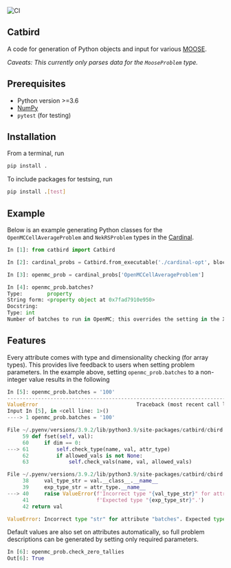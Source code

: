 ![CI](https://github.com/pshriwise/catbird/actions/workflows/ci.yml/badge.svg)

Catbird
-------

A code for generation of Python objects and input for various [MOOSE](https://moose.inl.gov/SitePages/Home.aspx).

*Caveats: This currently only parses data for the `MooseProblem` type.*

Prerequisites
-------------

  - Python version >=3.6
  - [NumPy](https://numpy.org/)
  - `pytest` (for testing)

Installation
------------

From a terminal, run

```bash
pip install .
```

To include packages for testsing, run

```bash
pip install .[test]
```

Example
-------

Below is an example generating Python classes for the `OpenMCCellAverageProblem` and `NekRSProblem` types in the [Cardinal](https://cardinal.cels.anl.gov/).

```python
In [1]: from catbird import Catbird

In [2]: cardinal_probs = Catbird.from_executable('./cardinal-opt', block_names=['OpenMCCellAverageProblem', 'NekRSProblem'])

In [3]: openmc_prob = cardinal_probs['OpenMCCellAverageProblem']

In [4]: openmc_prob.batches?
Type:        property
String form: <property object at 0x7fad7910e950>
Docstring:
Type: int
Number of batches to run in OpenMC; this overrides the setting in the XML files.
```

Features
--------

Every attribute comes with type and dimensionality checking (for array types).
This provides live feedback to users when setting problem parameters. In the example above,
setting `openmc_prob.batches` to a non-integer value results in the following

```python
In [5]: openmc_prob.batches = '100'
---------------------------------------------------------------------------
ValueError                                Traceback (most recent call last)
Input In [5], in <cell line: 1>()
----> 1 openmc_prob.batches = '100'

File ~/.pyenv/versions/3.9.2/lib/python3.9/site-packages/catbird/cbird.py:61, in Catbird.prop_set.<locals>.fset(self, val)
     59 def fset(self, val):
     60     if dim == 0:
---> 61         self.check_type(name, val, attr_type)
     62         if allowed_vals is not None:
     63             self.check_vals(name, val, allowed_vals)

File ~/.pyenv/versions/3.9.2/lib/python3.9/site-packages/catbird/cbird.py:40, in Catbird.check_type(name, val, attr_type)
     38     val_type_str = val.__class__.__name__
     39     exp_type_str = attr_type.__name__
---> 40     raise ValueError(f'Incorrect type "{val_type_str}" for attribute "{name}". '
     41                      f'Expected type "{exp_type_str}".')
     42 return val

ValueError: Incorrect type "str" for attribute "batches". Expected type "int".
```

Default values are also set on attributes automatically, so full problem
descriptions can be generated by setting only required parameters.

```python
In [6]: openmc_prob.check_zero_tallies
Out[6]: True
```